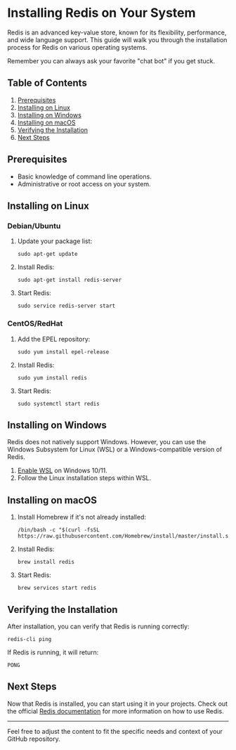 # Installing Redis on Your System

Redis is an advanced key-value store, known for its flexibility, performance, and wide language support. This guide will walk you through the installation process for Redis on various operating systems.

Remember you can always ask your favorite "chat bot" if you get stuck.

## Table of Contents
1. [Prerequisites](#prerequisites)
2. [Installing on Linux](#installing-on-linux)
3. [Installing on Windows](#installing-on-windows)
4. [Installing on macOS](#installing-on-macos)
5. [Verifying the Installation](#verifying-the-installation)
6. [Next Steps](#next-steps)

## Prerequisites
- Basic knowledge of command line operations.
- Administrative or root access on your system.

## Installing on Linux
### Debian/Ubuntu
1. Update your package list: 
   ```
   sudo apt-get update
   ```
2. Install Redis:
   ```
   sudo apt-get install redis-server
   ```
3. Start Redis:
   ```
   sudo service redis-server start
   ```

### CentOS/RedHat
1. Add the EPEL repository:
   ```
   sudo yum install epel-release
   ```
2. Install Redis:
   ```
   sudo yum install redis
   ```
3. Start Redis:
   ```
   sudo systemctl start redis

## Installing on Windows
Redis does not natively support Windows. However, you can use the Windows Subsystem for Linux (WSL) or a Windows-compatible version of Redis.
1. [Enable WSL](https://docs.microsoft.com/en-us/windows/wsl/install) on Windows 10/11.
2. Follow the Linux installation steps within WSL.

## Installing on macOS
1. Install Homebrew if it's not already installed:
   ```
   /bin/bash -c "$(curl -fsSL https://raw.githubusercontent.com/Homebrew/install/master/install.sh)"
   ```
2. Install Redis:
   ```
   brew install redis
   ```
3. Start Redis:
   ```
   brew services start redis
   ```

## Verifying the Installation
After installation, you can verify that Redis is running correctly:
```
redis-cli ping
```
If Redis is running, it will return:
```
PONG
```

## Next Steps
Now that Redis is installed, you can start using it in your projects. Check out the official [Redis documentation](https://redis.io/documentation) for more information on how to use Redis.

---

Feel free to adjust the content to fit the specific needs and context of your GitHub repository.

